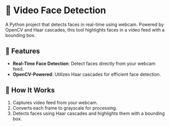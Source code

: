 # 📸 Video Face Detection

A Python project that detects faces in real-time using webcam. Powered by OpenCV and Haar cascades, this tool highlights faces in a video feed with a bounding box.

## 🌟 Features
- **Real-Time Face Detection**: Detect faces directly from your webcam feed.
- **OpenCV-Powered**: Utilizes Haar cascades for efficient face detection.

## 🚀 How It Works
1. Captures video feed from your webcam.
2. Converts each frame to grayscale for processing.
3. Detects faces using Haar cascades and highlights them with a bounding box.
